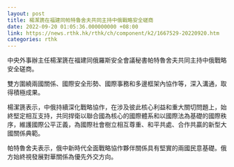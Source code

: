 ```yaml
---
layout: post
title: 楊潔篪在福建同帕特魯舍夫共同主持中俄戰略安全磋商
date: 2022-09-20 01:05:36.000000000 +08:00
link: https://news.rthk.hk/rthk/ch/component/k2/1667529-20220920.htm
categories: rthk
---
```


中央外事辦主任楊潔篪在福建同俄羅斯安全會議秘書帕特魯舍夫共同主持中俄戰略安全磋商。

雙方圍繞兩國關係、國際安全形勢、國際事務和多邊框架內協作等，深入溝通，取得積極成果。

楊潔篪表示，中俄持續深化戰略協作，在涉及彼此核心利益和重大關切問題上，始終堅定相互支持，共同捍衛以聯合國為核心的國際體系和以國際法為基礎的國際秩序，維護國際公平正義，為國際社會樹立相互尊重、和平共處、合作共贏的新型大國關係典範。 

帕特魯舍夫表示，俄中新時代全面戰略協作夥伴關係具有堅實的兩國民意基礎。俄方始終視發展對華關係為優先外交方向。
